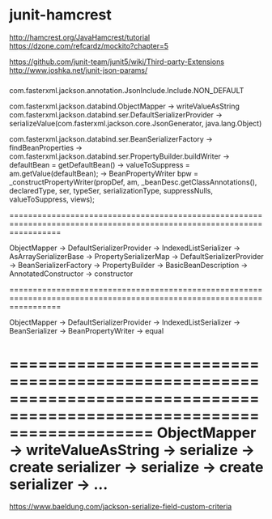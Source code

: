 # junit-hamcrest
http://hamcrest.org/JavaHamcrest/tutorial
https://dzone.com/refcardz/mockito?chapter=5

https://github.com/junit-team/junit5/wiki/Third-party-Extensions
http://www.joshka.net/junit-json-params/

#####
com.fasterxml.jackson.annotation.JsonInclude.Include.NON_DEFAULT

com.fasterxml.jackson.databind.ObjectMapper
-> writeValueAsString
    com.fasterxml.jackson.databind.ser.DefaultSerializerProvider
        -> serializeValue(com.fasterxml.jackson.core.JsonGenerator, java.lang.Object)

com.fasterxml.jackson.databind.ser.BeanSerializerFactory
-> findBeanProperties
    -> com.fasterxml.jackson.databind.ser.PropertyBuilder.buildWriter
        -> defaultBean = getDefaultBean()
        -> valueToSuppress = am.getValue(defaultBean);
        -> BeanPropertyWriter bpw = _constructPropertyWriter(propDef, am, _beanDesc.getClassAnnotations(), declaredType, ser, typeSer, serializationType, suppressNulls, 
                valueToSuppress, views);

=======================================================================================================================

ObjectMapper -> DefaultSerializerProvider
-> IndexedListSerializer -> AsArraySerializerBase 
-> PropertySerializerMap 
-> DefaultSerializerProvider
-> BeanSerializerFactory -> PropertyBuilder -> BasicBeanDescription -> AnnotatedConstructor -> constructor

=======================================================================================================================

ObjectMapper -> DefaultSerializerProvider
-> IndexedListSerializer -> BeanSerializer -> BeanPropertyWriter -> equal

=======================================================================================================================
ObjectMapper -> writeValueAsString -> serialize -> create serializer -> serialize -> create serializer -> ...
=======================================================================================================================
https://www.baeldung.com/jackson-serialize-field-custom-criteria
